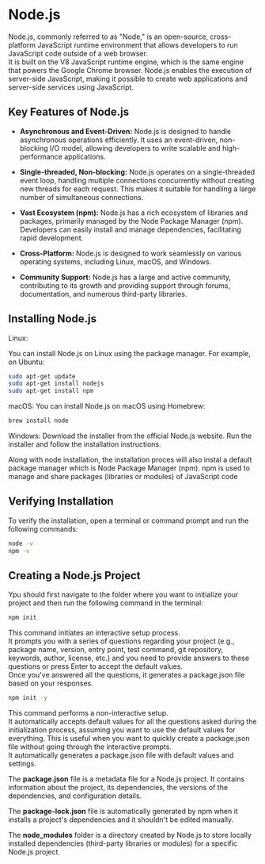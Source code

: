 # Node.js

Node.js, commonly referred to as "Node," is an open-source, cross-platform JavaScript runtime environment that allows developers to run JavaScript code outside of a web browser.\
It is built on the V8 JavaScript runtime engine, which is the same engine that powers the Google Chrome browser. Node.js enables the execution of server-side JavaScript, making it possible to create web applications and server-side services using JavaScript.

## Key Features of Node.js

- **Asynchronous and Event-Driven:** Node.js is designed to handle asynchronous operations efficiently. It uses an event-driven, non-blocking I/O model, allowing developers to write scalable and high-performance applications.

- **Single-threaded, Non-blocking:** Node.js operates on a single-threaded event loop, handling multiple connections concurrently without creating new threads for each request. This makes it suitable for handling a large number of simultaneous connections.

- **Vast Ecosystem (npm):** Node.js has a rich ecosystem of libraries and packages, primarily managed by the Node Package Manager (npm). Developers can easily install and manage dependencies, facilitating rapid development.

- **Cross-Platform:** Node.js is designed to work seamlessly on various operating systems, including Linux, macOS, and Windows.

- **Community Support:** Node.js has a large and active community, contributing to its growth and providing support through forums, documentation, and numerous third-party libraries.

## Installing Node.js

Linux:

You can install Node.js on Linux using the package manager. For example, on Ubuntu:

```sh
sudo apt-get update
sudo apt-get install nodejs
sudo apt-get install npm
```

macOS:
You can install Node.js on macOS using Homebrew:

```sh
brew install node
```

Windows:
Download the installer from the official Node.js website.
Run the installer and follow the installation instructions.

Along with node installation, the installation proces will also instal a default package manager which is Node Package Manager (npm).
npm is used to manage and share packages (libraries or modules) of JavaScript code

## Verifying Installation

To verify the installation, open a terminal or command prompt and run the following commands:

```sh
node -v
npm -v
```

## Creating a Node.js Project

Ypu should first navigate to the folder where you want to initialize your project and then run the following command in the terminal:

```sh
npm init
```

This command initiates an interactive setup process.\
It prompts you with a series of questions regarding your project (e.g., package name, version, entry point, test command, git repository, keywords, author, license, etc.) and you need to provide answers to these questions or press Enter to accept the default values.\
Once you've answered all the questions, it generates a package.json file based on your responses.

```sh
npm init -y
```

This command performs a non-interactive setup.\
It automatically accepts default values for all the questions asked during the initialization process, assuming you want to use the default values for everything. This is useful when you want to quickly create a package.json file without going through the interactive prompts.\
It automatically generates a package.json file with default values and settings.

The **package.json** file is a metadata file for a Node.js project. It contains information about the project, its dependencies, the versions of the dependencies, and configuration details.

The **package-lock.json** file is automatically generated by npm when it installs a project's dependencies and it shouldn't be edited manually.

The **node_modules** folder is a directory created by Node.js to store locally installed dependencies (third-party libraries or modules) for a specific Node.js project.
